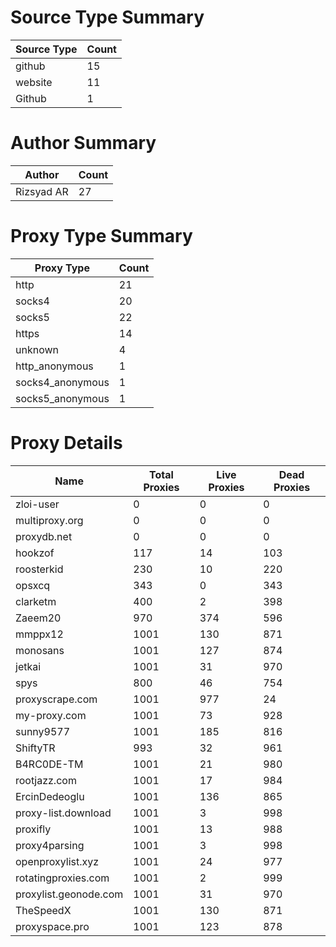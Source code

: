 # Source Type Summary

| Source Type | Count |
|-------------|-------|
| github | 15 |
| website | 11 |
| Github | 1 |


# Author Summary

| Author | Count |
|--------|-------|
| Rizsyad AR | 27 |


# Proxy Type Summary

| Proxy Type | Count |
|------------|-------|
| http | 21 |
| socks4 | 20 |
| socks5 | 22 |
| https | 14 |
| unknown | 4 |
| http_anonymous | 1 |
| socks4_anonymous | 1 |
| socks5_anonymous | 1 |


# Proxy Details

| Name | Total Proxies | Live Proxies | Dead Proxies |
|------|---------------|--------------|---------------|
| zloi-user | 0 | 0 | 0 |
| multiproxy.org | 0 | 0 | 0 |
| proxydb.net | 0 | 0 | 0 |
| hookzof | 117 | 14 | 103 |
| roosterkid | 230 | 10 | 220 |
| opsxcq | 343 | 0 | 343 |
| clarketm | 400 | 2 | 398 |
| Zaeem20 | 970 | 374 | 596 |
| mmppx12 | 1001 | 130 | 871 |
| monosans | 1001 | 127 | 874 |
| jetkai | 1001 | 31 | 970 |
| spys | 800 | 46 | 754 |
| proxyscrape.com | 1001 | 977 | 24 |
| my-proxy.com | 1001 | 73 | 928 |
| sunny9577 | 1001 | 185 | 816 |
| ShiftyTR | 993 | 32 | 961 |
| B4RC0DE-TM | 1001 | 21 | 980 |
| rootjazz.com | 1001 | 17 | 984 |
| ErcinDedeoglu | 1001 | 136 | 865 |
| proxy-list.download | 1001 | 3 | 998 |
| proxifly | 1001 | 13 | 988 |
| proxy4parsing | 1001 | 3 | 998 |
| openproxylist.xyz | 1001 | 24 | 977 |
| rotatingproxies.com | 1001 | 2 | 999 |
| proxylist.geonode.com | 1001 | 31 | 970 |
| TheSpeedX | 1001 | 130 | 871 |
| proxyspace.pro | 1001 | 123 | 878 |
